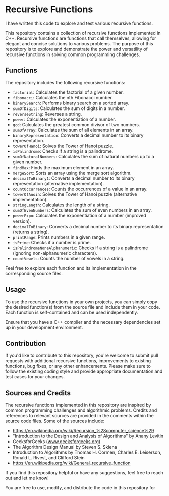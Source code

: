 # Recursive Functions
I have written this code to explore and test various recursive functions.


This repository contains a collection of recursive functions implemented in C++.
Recursive functions are functions that call themselves, allowing for elegant and concise solutions to various problems.
The purpose of this repository is to explore and demonstrate the power and versatility of recursive functions in solving common programming challenges.

## Functions

The repository includes the following recursive functions:

- `factorial`: Calculates the factorial of a given number.
- `fibonacci`: Calculates the nth Fibonacci number.
- `binarySearch`: Performs binary search on a sorted array.
- `sumOfDigits`: Calculates the sum of digits in a number.
- `reverseString`: Reverses a string.
- `power`: Calculates the exponentiation of a number.
- `gcd`: Calculates the greatest common divisor of two numbers.
- `sumOfArray`: Calculates the sum of all elements in an array.
- `binaryRepresentation`: Converts a decimal number to its binary representation.
- `towerOfHanoi`: Solves the Tower of Hanoi puzzle.
- `isPalindrome`: Checks if a string is a palindrome.
- `sumOfNaturalNumbers`: Calculates the sum of natural numbers up to a given number.
- `findMax`: Finds the maximum element in an array.
- `mergeSort`: Sorts an array using the merge sort algorithm.
- `decimalToBinary1`: Converts a decimal number to its binary representation (alternative implementation).
- `countOccurrences`: Counts the occurrences of a value in an array.
- `towerOfAnoih`: Solves the Tower of Hanoi puzzle (alternative implementation).
- `stringLength`: Calculates the length of a string.
- `sumOfEvenNumbers`: Calculates the sum of even numbers in an array.
- `powerExpo`: Calculates the exponentiation of a number (improved version).
- `decimalToBinary`: Converts a decimal number to its binary representation (returns a string).
- `printRange`: Prints numbers in a given range.
- `isPrime`: Checks if a number is prime.
- `isPalindromeNoneAlphanumeric`: Checks if a string is a palindrome (ignoring non-alphanumeric characters).
- `countVowels`: Counts the number of vowels in a string.

Feel free to explore each function and its implementation in the corresponding source files.

## Usage

To use the recursive functions in your own projects, you can simply copy the desired function(s) from the source file and include them in your code.
Each function is self-contained and can be used independently.

Ensure that you have a C++ compiler and the necessary dependencies set up in your development environment.

## Contribution

If you'd like to contribute to this repository, you're welcome to submit pull requests with additional recursive functions,
improvements to existing functions, bug fixes, or any other enhancements. 
Please make sure to follow the existing coding style and provide appropriate documentation and test cases for your changes.

## Sources and Credits

The recursive functions implemented in this repository are inspired by common programming challenges and algorithmic problems.
Credits and references to relevant sources are provided in the comments within the source code files. Some of the sources include:
- https://en.wikipedia.org/wiki/Recursion_%28computer_science%29 
- "Introduction to the Design and Analysis of Algorithms" by Anany Levitin
- GeeksforGeeks (www.geeksforgeeks.org)
- The Algorithm Design Manual by Steven S. Skiena
- Introduction to Algorithms by Thomas H. Cormen, Charles E. Leiserson, Ronald L. Rivest, and Clifford Stein
- https://en.wikipedia.org/wiki/General_recursive_function

If you find this repository helpful or have any suggestions, feel free to reach out and let me know!

You are free to use, modify, and distribute the code in this repository for
